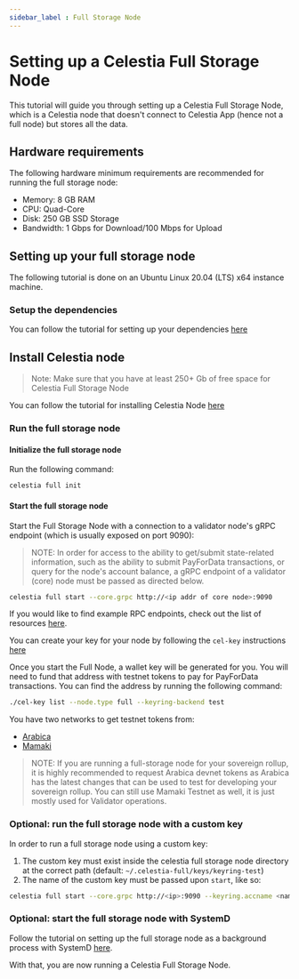 ```yaml
---
sidebar_label : Full Storage Node
---
```


# Setting up a Celestia Full Storage Node

This tutorial will guide you through setting up a Celestia Full Storage
Node, which is a Celestia node that doesn't connect to Celestia App
(hence not a full node) but stores all the data.

## Hardware requirements

The following hardware minimum requirements are recommended for running
the full storage node:

* Memory: 8 GB RAM
* CPU: Quad-Core
* Disk: 250 GB SSD Storage
* Bandwidth: 1 Gbps for Download/100 Mbps for Upload

## Setting up your full storage node

The following tutorial is done on an Ubuntu Linux 20.04 (LTS) x64 instance machine.

### Setup the dependencies

You can follow the tutorial for setting up your dependencies [here](../developers/environment.md)

## Install Celestia node

> Note: Make sure that you have at least 250+ Gb of free space for
  Celestia Full Storage Node

You can follow the tutorial for installing Celestia Node [here](../developers/celestia-node.md)

### Run the full storage node

#### Initialize the full storage node

Run the following command:

```sh
celestia full init
```

#### Start the full storage node

Start the Full Storage Node with a connection to a validator node's gRPC endpoint
(which is usually exposed on port 9090):

> NOTE: In order for access to the ability to get/submit state-related
  information, such as the ability to submit PayForData transactions,
  or query for the node's account balance, a gRPC endpoint of a validator
  (core) node must be passed as directed below.

```sh
celestia full start --core.grpc http://<ip addr of core node>:9090
```

If you would like to find example RPC endpoints, check out the list of
resources [here](./mamaki-testnet.md#rpc-endpoints).

You can create your key for your node by following the `cel-key` instructions [here](./keys.md)

Once you start the Full Node, a wallet key will be generated for you.
You will need to fund that address with testnet tokens to pay for
PayForData transactions.
You can find the address by running the following command:

```sh
./cel-key list --node.type full --keyring-backend test
```

You have two networks to get testnet tokens from:

* [Arabica](./arabica-devnet.md#arabica-devnet-faucet)
* [Mamaki](./mamaki-testnet.md#mamaki-testnet-faucet)

> NOTE: If you are running a full-storage node for your sovereign
  rollup, it is highly recommended to request Arabica devnet tokens
  as Arabica has the latest changes that can be used to
  test for developing your sovereign rollup. You can still use
  Mamaki Testnet as well, it is just mostly used for Validator operations.

### Optional: run the full storage node with a custom key

In order to run a full storage node using a custom key:

1. The custom key must exist inside the celestia full storage node directory
   at the correct path (default: `~/.celestia-full/keys/keyring-test`)
2. The name of the custom key must be passed upon `start`, like so:

```sh
celestia full start --core.grpc http://<ip>:9090 --keyring.accname <name_of_custom_key>
```

### Optional: start the full storage node with SystemD

Follow the tutorial on setting up the full storage node as a background
process with SystemD [here](./systemd.md#celestia-full-storage-node).

With that, you are now running a Celestia Full Storage Node.
